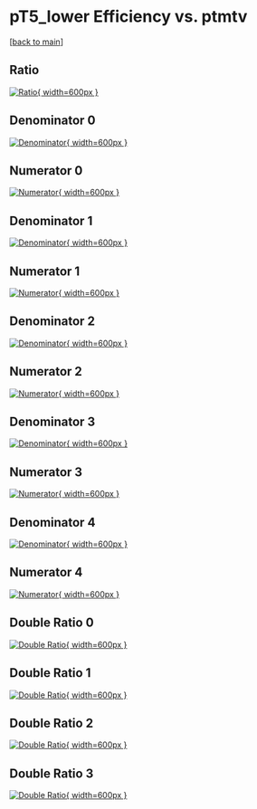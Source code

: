 # pT5_lower Efficiency vs. ptmtv

[[back to main](./)]



## Ratio

[![Ratio](../mtv/var/pT5_lower_base_13_-1_eff_ptmtv.png){ width=600px }](../mtv/var/pT5_lower_base_13_-1_eff_ptmtv.pdf)

## Denominator 0

[![Denominator](../mtv/den/pT5_lower_base_13_-1_eff_ptmtv_den0.png){ width=600px }](../mtv/den/pT5_lower_base_13_-1_eff_ptmtv_den0.pdf)

## Numerator 0

[![Numerator](../mtv/num/pT5_lower_base_13_-1_eff_ptmtv_num0.png){ width=600px }](../mtv/num/pT5_lower_base_13_-1_eff_ptmtv_num0.pdf)

## Denominator 1

[![Denominator](../mtv/den/pT5_lower_base_13_-1_eff_ptmtv_den1.png){ width=600px }](../mtv/den/pT5_lower_base_13_-1_eff_ptmtv_den1.pdf)

## Numerator 1

[![Numerator](../mtv/num/pT5_lower_base_13_-1_eff_ptmtv_num1.png){ width=600px }](../mtv/num/pT5_lower_base_13_-1_eff_ptmtv_num1.pdf)

## Denominator 2

[![Denominator](../mtv/den/pT5_lower_base_13_-1_eff_ptmtv_den2.png){ width=600px }](../mtv/den/pT5_lower_base_13_-1_eff_ptmtv_den2.pdf)

## Numerator 2

[![Numerator](../mtv/num/pT5_lower_base_13_-1_eff_ptmtv_num2.png){ width=600px }](../mtv/num/pT5_lower_base_13_-1_eff_ptmtv_num2.pdf)

## Denominator 3

[![Denominator](../mtv/den/pT5_lower_base_13_-1_eff_ptmtv_den3.png){ width=600px }](../mtv/den/pT5_lower_base_13_-1_eff_ptmtv_den3.pdf)

## Numerator 3

[![Numerator](../mtv/num/pT5_lower_base_13_-1_eff_ptmtv_num3.png){ width=600px }](../mtv/num/pT5_lower_base_13_-1_eff_ptmtv_num3.pdf)

## Denominator 4

[![Denominator](../mtv/den/pT5_lower_base_13_-1_eff_ptmtv_den4.png){ width=600px }](../mtv/den/pT5_lower_base_13_-1_eff_ptmtv_den4.pdf)

## Numerator 4

[![Numerator](../mtv/num/pT5_lower_base_13_-1_eff_ptmtv_num4.png){ width=600px }](../mtv/num/pT5_lower_base_13_-1_eff_ptmtv_num4.pdf)

## Double Ratio 0

[![Double Ratio](../mtv/ratio/pT5_lower_base_13_-1_eff_ptmtv_ratio0.png){ width=600px }](../mtv/ratio/pT5_lower_base_13_-1_eff_ptmtv_ratio0.pdf)

## Double Ratio 1

[![Double Ratio](../mtv/ratio/pT5_lower_base_13_-1_eff_ptmtv_ratio1.png){ width=600px }](../mtv/ratio/pT5_lower_base_13_-1_eff_ptmtv_ratio1.pdf)

## Double Ratio 2

[![Double Ratio](../mtv/ratio/pT5_lower_base_13_-1_eff_ptmtv_ratio2.png){ width=600px }](../mtv/ratio/pT5_lower_base_13_-1_eff_ptmtv_ratio2.pdf)

## Double Ratio 3

[![Double Ratio](../mtv/ratio/pT5_lower_base_13_-1_eff_ptmtv_ratio3.png){ width=600px }](../mtv/ratio/pT5_lower_base_13_-1_eff_ptmtv_ratio3.pdf)

